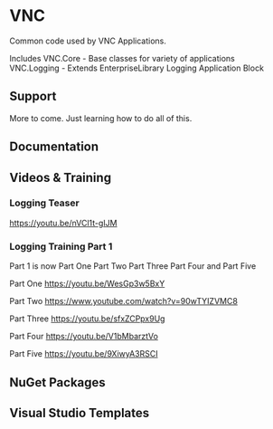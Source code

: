 # VNC
Common code used by VNC Applications. 

Includes 
  VNC.Core - Base classes for variety of applications  
  VNC.Logging - Extends EnterpriseLibrary Logging Application Block
  
  
  ## Support
  More to come.  Just learning how to do all of this.
  
  ## Documentation
  
  ## Videos &amp; Training
  ### Logging Teaser
  https://youtu.be/nVCl1t-gIJM
  
  ### Logging Training Part 1
  Part 1 is now 
    Part One
    Part Two
    Part Three
    Part Four
    and Part Five

Part One
https://youtu.be/WesGp3w5BxY

Part Two
https://www.youtube.com/watch?v=90wTYIZVMC8

Part Three
https://youtu.be/sfxZCPpx9Ug

Part Four
https://youtu.be/V1bMbarztVo

Part Five
https://youtu.be/9XiwyA3RSCI

  
  ## NuGet Packages
  
  ## Visual Studio Templates
  
  
  
  
